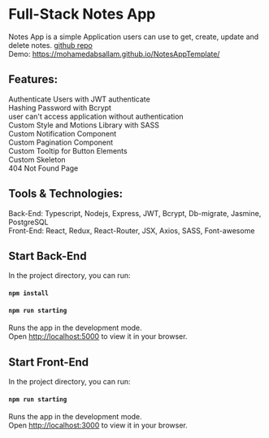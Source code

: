# Full-Stack Notes App

Notes App is a simple Application users can use to get, create, update and delete notes.
[github repo](https://github.com/MohamedAbsallam/notesapp.git) <br/>
Demo: https://mohamedabsallam.github.io/NotesAppTemplate/

## Features:
Authenticate Users with JWT authenticate <br/>
Hashing Password with Bcrypt <br/>
user can't access application without authentication <br/>
Custom Style and Motions Library with SASS <br/>
Custom Notification Component <br/>
Custom Pagination Component <br/>
Custom Tooltip for Button Elements <br/>
Custom Skeleton <br/>
404 Not Found Page <br/>

## Tools & Technologies:
Back-End: Typescript, Nodejs, Express, JWT, Bcrypt, Db-migrate, Jasmine, PostgreSQL <br/>
Front-End: React, Redux, React-Router, JSX, Axios, SASS, Font-awesome


## Start Back-End

In the project directory, you can run:
#### `npm install`
#### `npm run starting`

Runs the app in the development mode.\
Open [http://localhost:5000](http://localhost:5000) to view it in your browser.
 

## Start Front-End

In the project directory, you can run:
#### `npm run starting`

Runs the app in the development mode.\
Open [http://localhost:3000](http://localhost:3000) to view it in your browser.
